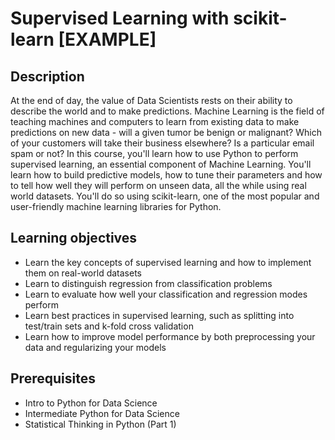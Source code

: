 # Supervised Learning with scikit-learn [EXAMPLE]

## Description

At the end of day, the value of Data Scientists rests on their ability to describe the world and to make predictions. Machine Learning is the field of teaching machines and computers to learn from existing data to make predictions on new data - will a given tumor be benign or malignant? Which of your customers will take their business elsewhere? Is a particular email spam or not? In this course, you'll learn how to use Python to perform supervised learning, an essential component of Machine Learning. You'll learn how to build predictive models, how to tune their parameters and how to tell how well they will perform on unseen data, all the while using real world datasets. You'll do so using scikit-learn, one of the most popular and user-friendly machine learning libraries for Python.

## Learning objectives

* Learn the key concepts of supervised learning and how to implement them on real-world datasets
* Learn to distinguish regression from classification problems
* Learn to evaluate how well your classification and regression modes perform
* Learn best practices in supervised learning, such as splitting into test/train sets and k-fold cross validation
* Learn how to improve model performance by both preprocessing your data and regularizing your models

## Prerequisites

* Intro to Python for Data Science
* Intermediate Python for Data Science
* Statistical Thinking in Python (Part 1)
